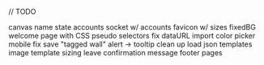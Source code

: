 // TODO

canvas name state
accounts
socket w/ accounts
favicon w/ sizes
fixedBG welcome page with CSS pseudo selectors
fix dataURL import
color picker mobile fix
save "tagged wall" alert -> tooltip
clean up load json templates
image template sizing
leave confirmation message
footer pages
